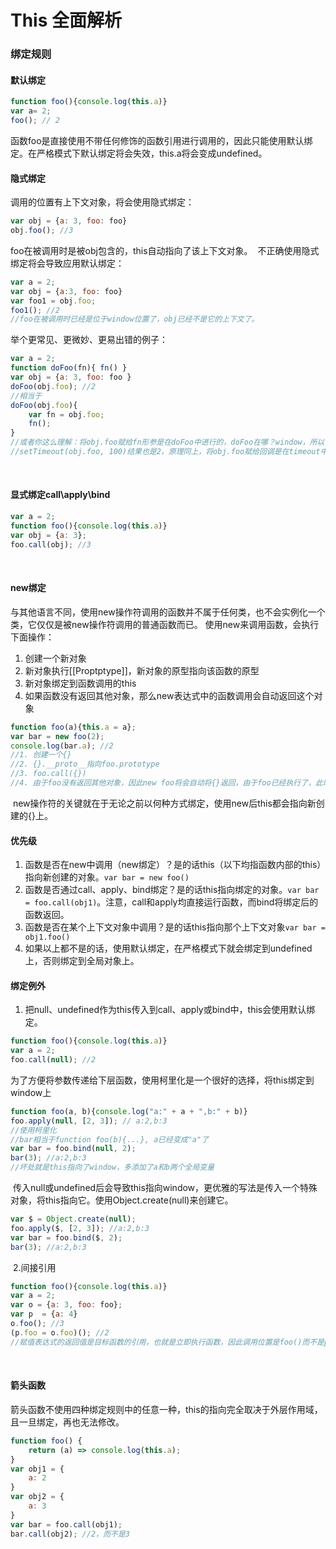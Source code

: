 # This 全面解析

### 绑定规则
#### 默认绑定
```js
function foo(){console.log(this.a)}
var a= 2;
foo(); // 2
```
函数foo是直接使用不带任何修饰的函数引用进行调用的，因此只能使用默认绑定。在严格模式下默认绑定将会失效，this.a将会变成undefined。
#### 隐式绑定
调用的位置有上下文对象，将会使用隐式绑定：
```js
var obj = {a: 3, foo: foo}
obj.foo(); //3
```
foo在被调用时是被obj包含的，this自动指向了该上下文对象。
﻿
不正确使用隐式绑定将会导致应用默认绑定：
```js
var a = 2;
var obj = {a:3, foo: foo}
var foo1 = obj.foo;
foo1(); //2
//foo在被调用时已经是位于window位置了，obj已经不是它的上下文了。
```
举个更常见、更微妙、更易出错的例子：
```js
var a = 2;
function doFoo(fn){ fn() }
var obj = {a: 3, foo: foo }
doFoo(obj.foo); //2
//相当于
doFoo(obj.foo){
    var fn = obj.foo;
    fn();
}
//或者你这么理解：将obj.foo赋给fn形参是在doFoo中进行的，doFoo在哪？window，所以使用了默认绑定
//setTimeout(obj.foo, 100)结果也是2，原理同上，将obj.foo赋给回调是在timeout中进行的，setTimeout位于window
```
﻿
#### 显式绑定call\apply\bind
```js
var a = 2;
function foo(){console.log(this.a)}
var obj = {a: 3};
foo.call(obj); //3
```
﻿
#### new绑定
与其他语言不同，使用new操作符调用的函数并不属于任何类，也不会实例化一个类，它仅仅是被new操作符调用的普通函数而已。
﻿
使用new来调用函数，会执行下面操作：
1. 创建一个新对象
2. 新对象执行[[Proptptype]]，新对象的原型指向该函数的原型
3. 新对象绑定到函数调用的this
4. 如果函数没有返回其他对象，那么new表达式中的函数调用会自动返回这个对象
```js
function foo(a){this.a = a};
var bar = new foo(2);
console.log(bar.a); //2
//1. 创建一个{}
//2. {}.__proto__指向foo.prototype
//3. foo.call({})
//4. 由于foo没有返回其他对象，因此new foo将会自动将{}返回，由于foo已经执行了，此时this.a  = 2
```
﻿
new操作符的关键就在于无论之前以何种方式绑定，使用new后this都会指向新创建的{}上。
﻿
#### 优先级
1. 函数是否在new中调用（new绑定）？是的话this（以下均指函数内部的this）指向新创建的对象。`var bar = new foo()`
2. 函数是否通过call、apply、bind绑定？是的话this指向绑定的对象。`var bar = foo.call(obj1)`。注意，call和apply均直接运行函数，而bind将绑定后的函数返回。
3. 函数是否在某个上下文对象中调用？是的话this指向那个上下文对象`var bar = obj1.foo()`
4. 如果以上都不是的话，使用默认绑定，在严格模式下就会绑定到undefined上，否则绑定到全局对象上。
 #### 绑定例外
1. 把null、undefined作为this传入到call、apply或bind中，this会使用默认绑定。
```js
function foo(){console.log(this.a)}
var a = 2;
foo.call(null); //2
```
为了方便将参数传递给下层函数，使用柯里化是一个很好的选择，将this绑定到window上
```js
function foo(a, b){console.log("a:" + a + ",b:" + b)}
foo.apply(null, [2, 3]); // a:2,b:3
//使用柯里化
//bar相当于function foo(b){...}, a已经变成"a"了
var bar = foo.bind(null, 2);
bar(3); //a:2,b:3
//坏处就是this指向了window，多添加了a和b两个全局变量
```
﻿
传入null或undefined后会导致this指向window，更优雅的写法是传入一个特殊对象，将this指向它。使用Object.create(null)来创建它。
```js
var $ = Object.create(null);
foo.apply($, [2, 3]); //a:2,b:3
var bar = foo.bind($, 2);
bar(3); //a:2,b:3
```
﻿
2.间接引用
```js
function foo(){console.log(this.a)}
var a = 2;
var o = {a: 3, foo: foo};
var p  = {a: 4}
o.foo(); //3
(p.foo = o.foo)(); //2
//赋值表达式的返回值是目标函数的引用，也就是立即执行函数，因此调用位置是foo()而不是p或o。
```
﻿
#### 箭头函数
箭头函数不使用四种绑定规则中的任意一种，this的指向完全取决于外层作用域，且一旦绑定，再也无法修改。
```js
function foo() {
    return (a) => console.log(this.a);
}
var obj1 = {
    a: 2
}
var obj2 = {
    a: 3
}
var bar = foo.call(obj1);
bar.call(obj2); //2，而不是3
```